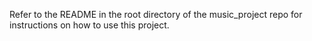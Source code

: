 Refer to the README in the root directory of the music_project repo for instructions on how to use this project.